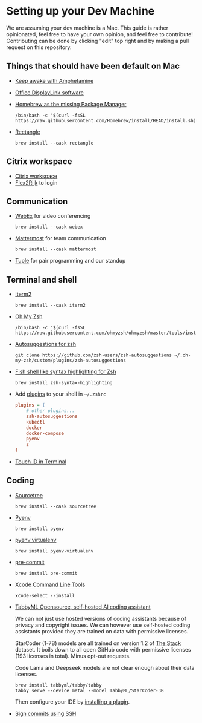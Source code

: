 # Setting up your Dev Machine

We are assuming your dev machine is a Mac.
This guide is rather opinionated, feel free to have your own opinion, and feel free to contribute!
Contributing can be done by clicking "edit" top right and by making a pull request on this repository.

## Things that should have been default on Mac

- [Keep awake with Amphetamine](https://apps.apple.com/us/app/amphetamine/id937984704)
- [Office DisplayLink software](https://www.synaptics.com/products/displaylink-graphics/downloads/macos)
- [Homebrew as the missing Package Manager](https://brew.sh/)

    ```shell
    /bin/bash -c "$(curl -fsSL https://raw.githubusercontent.com/Homebrew/install/HEAD/install.sh)"
    ```

- [Rectangle](https://rectangleapp.com/)

    ```shell
    brew install --cask rectangle
    ```

## Citrix workspace

- [Citrix workspace](https://www.citrix.com/downloads/workspace-app/)
- [Flex2Rijk](https://www.flex2rijk.nl/) to login

## Communication

- [WebEx](https://www.webex.com/) for video conferencing

    ```shell
    brew install --cask webex
    ```

- [Mattermost](https://mattermost.com/) for team communication

    ```shell
    brew install --cask mattermost
    ```

- [Tuple](https://tuple.app/download) for pair programming and our standup

## Terminal and shell

- [Iterm2](https://iterm2.com/)

    ```shell
    brew install --cask iterm2
    ```

- [Oh My Zsh](https://ohmyz.sh/)

    ```shell
    /bin/bash -c "$(curl -fsSL https://raw.githubusercontent.com/ohmyzsh/ohmyzsh/master/tools/install.sh)"
    ```

- [Autosuggestions for zsh](https://github.com/zsh-users/zsh-autosuggestions)

    ```shell
    git clone https://github.com/zsh-users/zsh-autosuggestions ~/.oh-my-zsh/custom/plugins/zsh-autosuggestions
    ```

- [Fish shell like syntax highlighting for Zsh](https://github.com/zsh-users/zsh-syntax-highlighting)

    ```shell
    brew install zsh-syntax-highlighting
    ```

- Add [plugins](https://github.com/ohmyzsh/ohmyzsh/wiki/Plugins) to your shell in `~/.zshrc`

    ```ini
    plugins = (
        # other plugins...
        zsh-autosuggestions
        kubectl
        docker
        docker-compose
        pyenv
        z
    )
    ```

- [Touch ID in Terminal](https://apple.stackexchange.com/questions/259093/can-touch-id-on-mac-authenticate-sudo-in-terminal)

## Coding

- [Sourcetree](https://www.sourcetreeapp.com/)

    ```shell
    brew install --cask sourcetree
    ```

- [Pyenv](https://github.com/pyenv/pyenv)

    ```shell
    brew install pyenv
    ```

- [pyenv virtualenv](https://github.com/pyenv/pyenv-virtualenv)

    ```shell
    brew install pyenv-virtualenv
    ```

- [pre-commit](https://pre-commit.com/)

    ```shell
    brew install pre-commit
    ```

- [Xcode Command Line Tools](https://developer.apple.com/xcode/resources/)

    ```shell
    xcode-select --install
    ```

- [TabbyML Opensource, self-hosted AI coding assistant](https://tabby.tabbyml.com/)

    We can not just use hosted versions of coding assistants because of privacy and copyright issues.
    We can however use self-hosted coding assistants provided they are trained on data with permissive licenses.

    StarCoder (1-7B) models are all trained on version 1.2 of
    [The Stack](https://www.bigcode-project.org/docs/about/the-stack/) dataset.
    It boils down to all open GitHub code with permissive licenses (193 licenses in total). Minus opt-out requests.

    Code Lama and Deepseek models are not clear enough about their data licenses.

    ```shell
    brew install tabbyml/tabby/tabby
    tabby serve --device metal --model TabbyML/StarCoder-3B
    ```

    Then configure your IDE by [installing a plugin](https://tabby.tabbyml.com/docs/extensions/installation/).

- [Sign commits using SSH](https://docs.github.com/en/authentication/managing-commit-signature-verification/telling-git-about-your-signing-key#telling-git-about-your-ssh-key)
